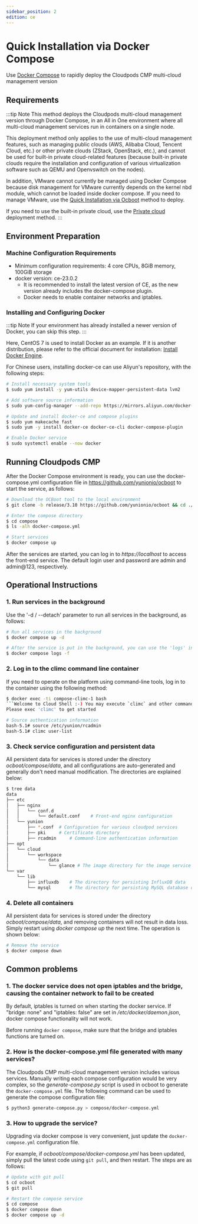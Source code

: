 ```yaml
---
sidebar_position: 2
edition: ce
---
```


# Quick Installation via Docker Compose

Use [Docker Compose](https://docs.docker.com/compose/) to rapidly deploy the Cloudpods CMP multi-cloud management version

## Requirements

:::tip Note
This method deploys the Cloudpods multi-cloud management version through Docker Compose, in an All in One environment where all multi-cloud management services run in containers on a single node.

This deployment method only applies to the use of multi-cloud management features, such as managing public clouds (AWS, Alibaba Cloud, Tencent Cloud, etc.) or other private clouds (ZStack, OpenStack, etc.), and cannot be used for built-in private cloud-related features (because built-in private clouds require the installation and configuration of various virtualization software such as QEMU and Openvswitch on the nodes).

In addition, VMware cannot currently be managed using Docker Compose because disk management for VMware currently depends on the kernel nbd module, which cannot be loaded inside docker compose. If you need to manage VMware, use the [Quick Installation via Ocboot](./quickstart-ocboot) method to deploy.

If you need to use the built-in private cloud, use the [Private cloud](../onpremise/) deployment method.
:::


## Environment Preparation

### Machine Configuration Requirements

- Minimum configuration requirements: 4 core CPUs, 8GiB memory, 100GiB storage
- docker version: ce-23.0.2
    - It is recommended to install the latest version of CE, as the new version already includes the docker-compose plugin.
    - Docker needs to enable container networks and iptables.

### Installing and Configuring Docker

:::tip Note
If your environment has already installed a newer version of Docker, you can skip this step.
:::

Here, CentOS 7 is used to install Docker as an example. If it is another distribution, please refer to the official document for installation: [Install Docker Engine](https://docs.docker.com/engine/install/).

For Chinese users, installing docker-ce can use Aliyun's repository, with the following steps:

```bash
# Install necessary system tools
$ sudo yum install -y yum-utils device-mapper-persistent-data lvm2

# Add software source information
$ sudo yum-config-manager --add-repo https://mirrors.aliyun.com/docker-ce/linux/centos/docker-ce.repo

# Update and install docker-ce and compose plugins
$ sudo yum makecache fast
$ sudo yum -y install docker-ce docker-ce-cli docker-compose-plugin

# Enable Docker service
$ sudo systemctl enable --now docker
```

## Running Cloudpods CMP

After the Docker Compose environment is ready, you can use the docker-compose.yml configuration file in https://github.com/yunionio/ocboot to start the service, as follows:

```bash
# Download the OCBoot tool to the local environment
$ git clone -b release/3.10 https://github.com/yunionio/ocboot && cd ./ocboot

# Enter the compose directory
$ cd compose
$ ls -alh docker-compose.yml

# Start services
$ docker compose up
```

After the services are started, you can log in to *https://localhost* to access the front-end service. The default login user and password are admin and admin@123, respectively.

## Operational Instructions

### 1. Run services in the background

Use the '-d / --detach' parameter to run all services in the background, as follows:

```bash
# Run all services in the background
$ docker compose up -d

# After the service is put in the background, you can use the 'logs' instruction to view the output log
$ docker compose logs -f
```

### 2. Log in to the climc command line container

If you need to operate on the platform using command-line tools, log in to the container using the following method:

```bash
$ docker exec -ti compose-climc-1 bash
```Welcome to Cloud Shell :-) You may execute `climc` and other command tools in this shell.
Please exec 'climc' to get started

# Source authentication information
bash-5.1# source /etc/yunion/rcadmin
bash-5.1# climc user-list
```

### 3. Check service configuration and persistent data

All persistent data for services is stored under the directory *ocboot/compose/data*, and all configurations are auto-generated and generally don't need manual modification. The directories are explained below:

```bash
$ tree data
data
├── etc
│   ├── nginx
│   │   └── conf.d
│   │       └── default.conf    # Front-end nginx configuration
│   └── yunion
│       ├── *.conf  # Configuration for various cloudpod services
│       ├── pki     # Certificate directory
│       ├── rcadmin     # Command-line authentication information
├── opt
│   └── cloud
│       └── workspace
│           └── data
│               └── glance # The image directory for the image service storage
└── var
    └── lib
        ├── influxdb    # The directory for persisting InfluxDB data
        └── mysql       # The directory for persisting MySQL database data
```

### 4. Delete all containers

All persistent data for services is stored under the directory *ocboot/compose/data*, and removing containers will not result in data loss. Simply restart using *docker compose up* the next time. The operation is shown below:

```bash
# Remove the service
$ docker compose down
```

## Common problems

### 1. The docker service does not open iptables and the bridge, causing the container network to fail to be created

By default, iptables is turned on when starting the docker service. If "bridge: none" and "iptables: false" are set in */etc/docker/daemon.json*, docker compose functionality will not work.

Before running `docker compose`, make sure that the bridge and iptables functions are turned on.

### 2. How is the docker-compose.yml file generated with many services?

The Cloudpods CMP multi-cloud management version includes various services. Manually writing each compose configuration would be very complex, so the *generate-compose.py* script is used in ocboot to generate the `docker-compose.yml` file. The following command can be used to generate the compose configuration file:

```bash
$ python3 generate-compose.py > compose/docker-compose.yml
```

### 3. How to upgrade the service?

Upgrading via docker compose is very convenient, just update the `docker-compose.yml` configuration file.

For example, if *ocboot/compose/docker-compose.yml* has been updated, simply pull the latest code using `git pull`, and then restart. The steps are as follows:

```bash
# Update with git pull
$ cd ocboot
$ git pull

# Restart the compose service
$ cd compose
$ docker compose down
$ docker compose up -d
```
